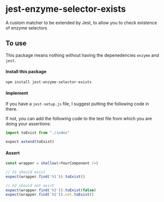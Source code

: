 # jest-enzyme-selector-exists

A custom matcher to be extended by Jest, to allow you to check existence of enzyme selectors

## To use

This package means nothing without having the depenedencies `enzyme` and `jest`.

#### Install this package

```
npm install jest-enzyme-selector-exists
```

#### Implement

If you have a `jest-setup.js` file, I suggest putting the following code in there.

If not, you can add the following code to the test file from which you are doing your assertions:

```js
import toExist from "./index"

expect.extend(toExist)
```

#### Assert

```js
const wrapper = shallow(<YourComponent />)

// h1 should exist
expect(wrapper.find('h1')).toExist()

// h2 should not exist
expect(wrapper.find('h2')).toExist(false)
expect(wrapper.find('h2')).not.toExist()
```
